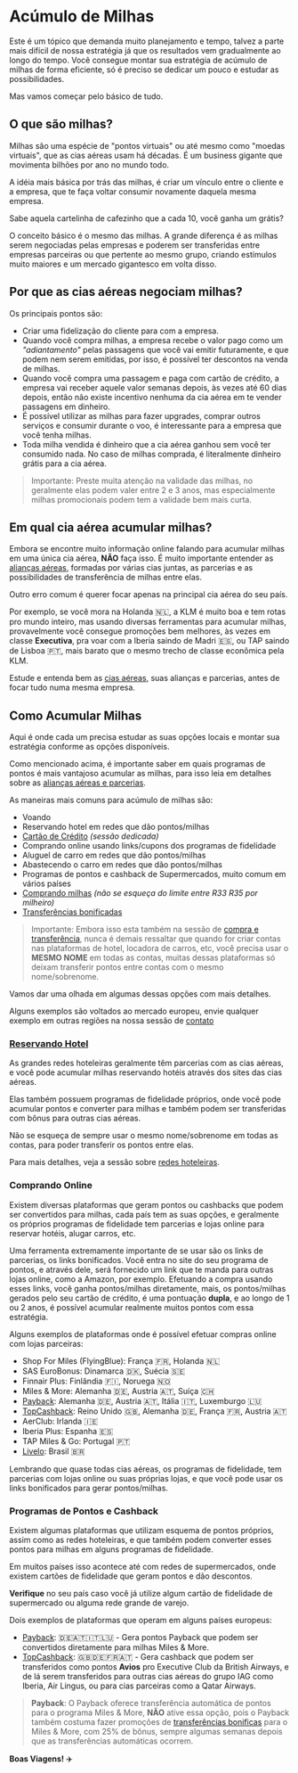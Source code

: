 # Acúmulo de Milhas

Este é um tópico que demanda muito planejamento e tempo, talvez a parte mais difícil de nossa estratégia já que os resultados vem gradualmente ao longo do tempo.
Você consegue montar sua estratégia de acúmulo de milhas de forma eficiente, só é preciso se dedicar um pouco e estudar as possibilidades.

Mas vamos começar pelo básico de tudo.


## O que são milhas?

Milhas são uma espécie de "pontos virtuais" ou até mesmo como "moedas virtuais", que as cias aéreas usam há décadas. 
É um business gigante que movimenta bilhões por ano no mundo todo.

A idéia mais básica por trás das milhas, é criar um vínculo entre o cliente e a empresa, que te faça voltar consumir novamente daquela mesma empresa.

Sabe aquela cartelinha de cafezinho que a cada 10, você ganha um grátis?

O conceito básico é o mesmo das milhas. A grande diferença é as milhas serem negociadas pelas empresas e poderem ser
transferidas entre empresas parceiras ou que pertente ao mesmo grupo, criando estímulos muito maiores e um mercado gigantesco em volta disso.


## Por que as cias aéreas negociam milhas?

Os principais pontos são:

- Criar uma fidelização do cliente para com a empresa.
- Quando você compra milhas, a empresa recebe o valor pago como um _"adiantamento"_ pelas passagens que você vai emitir futuramente, e que podem nem serem emitidas, por isso, é possível ter descontos na venda de milhas.
- Quando você compra uma passagem e paga com cartão de crédito, a empresa vai receber aquele valor semanas depois, às vezes até 60 dias depois, então não existe incentivo nenhuma da cia aérea em te vender passagens em dinheiro.
- É possível utilizar as milhas para fazer upgrades, comprar outros serviços e consumir durante o voo, é interessante para a empresa que você tenha milhas.
- Toda milha vendida é dinheiro que a cia aérea ganhou sem você ter consumido nada. No caso de milhas comprada, é literalmente dinheiro grátis para a cia aérea.

> Importante: Preste muita atenção na validade das milhas, no geralmente elas podem valer entre 2 e 3 anos, 
> mas especialmente milhas promocionais podem tem a validade bem mais curta.


## Em qual cia aérea acumular milhas?

Embora se encontre muito informação online falando para acumular milhas em uma única cia aérea, **NÃO** faça isso.
É muito importante entender as [alianças aéreas](cias-aereas.md), formadas por várias cias juntas, as parcerias e as possibilidades de transferência de milhas entre elas.

Outro erro comum é querer focar apenas na principal cia aérea do seu país. 

Por exemplo, se você mora na Holanda 🇳🇱, a KLM é muito boa e tem rotas pro mundo inteiro, mas usando diversas ferramentas para acumular milhas, 
provavelmente você consegue promoções bem melhores, às vezes em classe **Executiva**, pra voar com a Iberia saindo de Madri 🇪🇸, ou TAP saindo de Lisboa 🇵🇹, 
mais barato que o mesmo trecho de classe econômica pela KLM.

Estude e entenda bem as [cias aéreas](cias-aereas.md), suas alianças e parcerias, antes de focar tudo numa mesma empresa.


## Como Acumular Milhas

Aqui é onde cada um precisa estudar as suas opções locais e montar sua estratégia conforme as opções disponíveis.

Como mencionado acima, é importante saber em quais programas de pontos é mais vantajoso acumular as milhas,
para isso leia em detalhes sobre as [alianças aéreas e parcerias](cias-aereas.md).

As maneiras mais comuns para acúmulo de milhas são:

- Voando
- Reservando hotel em redes que dão pontos/milhas
- [Cartão de Crédito](cartoes.md) _(sessão dedicada)_
- Comprando online usando links/cupons dos programas de fidelidade
- Aluguel de carro em redes que dão pontos/milhas
- Abastecendo o carro em redes que dão pontos/milhas
- Programas de pontos e cashback de Supermercados, muito comum em vários países
- [Comprando milhas](compra-transfer.md) _(não se esqueça do limite entre R$33~R$35 por milheiro)_
- [Transferências bonificadas](compra-transfer.md)

> Importante: Embora isso esta também na sessão de [compra e transferência](compra-transfer.md), 
> nunca é demais ressaltar que quando for criar contas nas plataformas de hotel, locadora de carros, etc, você precisa usar
> o **MESMO NOME** em todas as contas, muitas dessas plataformas só deixam transferir pontos entre contas com o mesmo nome/sobrenome. 

Vamos dar uma olhada em algumas dessas opções com mais detalhes.

Alguns exemplos são voltados ao mercado europeu, envie qualquer exemplo em outras regiões na nossa sessão de [contato]()


### [Reservando Hotel](cias-aereas.md#redes-hoteleiras)

As grandes redes hoteleiras geralmente têm parcerias com as cias aéreas, e você pode acumular milhas reservando hotéis através dos sites das cias aéreas.

Elas também possuem programas de fidelidade próprios, onde você pode acumular pontos e converter para milhas e também podem ser transferidas com bônus para outras cias aéreas.

Não se esqueça de sempre usar o mesmo nome/sobrenome em todas as contas, para poder transferir os pontos entre elas.

Para mais detalhes, veja a sessão sobre [redes hoteleiras](cias-aereas.md#redes-hoteleiras).


### Comprando Online

Existem diversas plataformas que geram pontos ou cashbacks que podem ser convertidos para milhas, cada país tem as suas opções, 
e geralmente os próprios programas de fidelidade tem parcerias e lojas online para reservar hotéis, alugar carros, etc.

Uma ferramenta extremamente importante de se usar são os links de parcerias, os links bonificados. 
Você entra no site do seu programa de pontos, e através dele, será fornecido um link que te manda para outras lojas online, como a Amazon, por exemplo.
Efetuando a compra usando esses links, você ganha pontos/milhas diretamente, mais, os pontos/milhas gerados pelo seu cartão de crédito, é uma pontuação **dupla**, 
e ao longo de 1 ou 2 anos, é possível acumular realmente muitos pontos com essa estratégia. 

Alguns exemplos de plataformas onde é possível efetuar compras online com lojas parceiras:

- Shop For Miles (FlyingBlue): França 🇫🇷, Holanda 🇳🇱
- SAS EuroBonus: Dinamarca 🇩🇰, Suécia 🇸🇪
- Finnair Plus: Finlândia 🇫🇮, Noruega 🇳🇴
- Miles & More: Alemanha 🇩🇪, Austria 🇦🇹, Suíça 🇨🇭
- [Payback](https://www.payback.de/anmelden/freunde-werben?mgm-ref=ca209dca-b488-4327-9ee2-35dbd3093382&excid=mgm&incid=mgm): Alemanha 🇩🇪, Austria 🇦🇹, Itália 🇮🇹, Luxemburgo 🇱🇺
- [TopCashback](https://www.topcashback.de/ref/laguiar): Reino Unido 🇬🇧, Alemanha 🇩🇪, França 🇫🇷, Austria 🇦🇹
- AerClub: Irlanda 🇮🇪
- Iberia Plus: Espanha 🇪🇸
- TAP Miles & Go: Portugal 🇵🇹
- [Livelo](https://www.livelo.com.br): Brasil 🇧🇷

Lembrando que quase todas cias aéreas, os programas de fidelidade, tem parcerias com lojas online ou suas próprias lojas, 
e que você pode usar os links bonificados para gerar pontos/milhas.


### Programas de Pontos e Cashback

Existem algumas plataformas que utilizam esquema de pontos próprios, assim como as redes hoteleiras, 
e que também podem converter esses pontos para milhas em alguns programas de fidelidade.

Em muitos países isso acontece até com redes de supermercados, onde existem cartões de fidelidade que geram pontos e dão descontos.

**Verifique** no seu país caso você já utilize algum cartão de fidelidade de supermercado ou alguma rede grande de varejo.

Dois exemplos de plataformas que operam em alguns países europeus:

- [Payback](https://www.payback.de/anmelden/freunde-werben?mgm-ref=ca209dca-b488-4327-9ee2-35dbd3093382&excid=mgm&incid=mgm): 🇩🇪🇦🇹🇮🇹🇱🇺 - Gera pontos Payback que podem ser convertidos diretamente para milhas Miles & More.  
- [TopCashback](https://www.topcashback.de/ref/laguiar): 🇬🇧🇩🇪🇫🇷🇦🇹 - Gera cashback que podem ser transferidos como pontos **Avios** pro Executive Club da British Airways, e de lá serem transferidos para outras cias aéreas do grupo IAG como Iberia, Air Lingus, ou para cias parceiras como a Qatar Airways.

> **Payback**: O Payback oferece transferência automática de pontos para o programa Miles & More, **NÃO** ative essa opção, 
> pois o Payback também costuma fazer promoções de [transferências bonificas](compra-transfer.md) para o Miles & More, com 25% de bônus, 
> sempre algumas semanas depois que as transferências automáticas ocorrem.

**Boas Viagens!** ✈️
